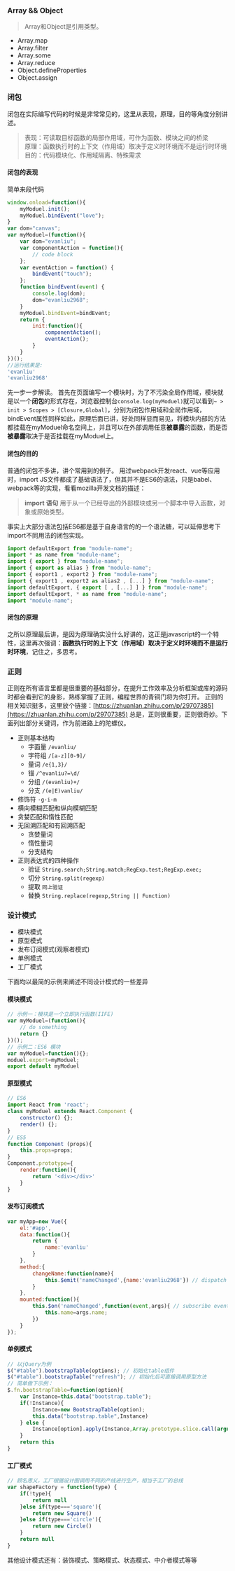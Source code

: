 
### Array && Object
> Array和Object是引用类型。

- Array.map
- Array.filter
- Array.some
- Array.reduce
- Object.defineProperties
- Object.assign

### 闭包
闭包在实际编写代码的时候是非常常见的，这里从表现，原理，目的等角度分别讲述。
> 表现：可读取目标函数的局部作用域，可作为函数、模块之间的桥梁<br>
> 原理：函数执行时的上下文（作用域）取决于定义时环境而不是运行时环境<br>
> 目的：代码模块化、作用域隔离、特殊需求

#### 闭包的表现
简单来段代码
```javascript
window.onload=function(){
	myModuel.init();
	myModuel.bindEvent("love");
}
var dom="canvas";
var myModuel=(function(){
	var dom="evanliu";
	var componentAction = function(){
		// code block
	};
	var eventAction = function() {
		bindEvent("touch");
	};
	function bindEvent(event) {
		console.log(dom);
		dom="evanliu2968";
	}
	myModuel.bindEvent=bindEvent;
	return {
		init:function(){
			componentAction();
			eventAction();
		}
	}
})();
//运行结果是:
'evanliu'
'evanliu2968'
```
先一步一步解读。
首先在页面编写一个模块时，为了不污染全局作用域，模块就是以一个**闭包**的形式存在，浏览器控制台`console.log(myModuel)`就可以看到`~ > init > Scopes > [Closure,Global]`，分别为闭包作用域和全局作用域，bindEvent属性同样如此，原理后面已讲，好处同样显而易见，将模块内部的方法都挂载在myModuel命名空间上，并且可以在外部调用任意**被暴露**的函数，而是否**被暴露**取决于是否挂载在myModuel上。

#### 闭包的目的
普通的闭包不多讲，讲个常用到的例子。
用过webpack开发react、vue等应用时，import JS文件都成了基础语法了，但其并不是ES6的语法，只是babel、 webpack等的实现，看看mozilla开发文档的描述：

> **import 语句** 用于从一个已经导出的外部模块或另一个脚本中导入函数，对象或原始类型。

事实上大部分语法包括ES6都是基于自身语言的的一个语法糖，可以延伸思考下import不同用法的闭包实现。
```javascript
import defaultExport from "module-name";
import * as name from "module-name";
import { export } from "module-name";
import { export as alias } from "module-name";
import { export1 , export2 } from "module-name";
import { export1 , export2 as alias2 , [...] } from "module-name";
import defaultExport, { export [ , [...] ] } from "module-name";
import defaultExport, * as name from "module-name";
import "module-name";
```

#### 闭包的原理
之所以原理最后讲，是因为原理确实没什么好讲的，这正是javascript的一个特性，这里再次强调：**函数执行时的上下文（作用域）取决于定义时环境而不是运行时环境**，记住之，多思考。

### 正则
正则在所有语言里都是很重要的基础部分，在提升工作效率及分析框架或库的源码时都会看到它的身影，熟练掌握了正则，编程世界的青铜门将为你打开。
正则的相关知识挺多，这里放个链接：[https://zhuanlan.zhihu.com/p/29707385](https://zhuanlan.zhihu.com/p/29707385)
总是，正则很重要，正则很奇妙。下面列出部分关键词，作为前进路上的陀螺仪。
- 正则基本结构
	- 字面量 `/evanliu/`
	- 字符组 `/[a-z][0-9]/`
	- 量词 `/e{1,3}/`
	- 锚 `/^evanliu?=\d/`
	- 分组 `/(evanliu)+/`
	- 分支 `/(e|E)vanliu/`
- 修饰符 `-g-i-m`
- 横向模糊匹配和纵向模糊匹配
- 贪婪匹配和惰性匹配
- 无回溯匹配和有回溯匹配
	- 贪婪量词
	- 惰性量词
	- 分支结构
- 正则表达式的四种操作
	- 验证 `String.search;String.match;RegExp.test;RegExp.exec;`
	- 切分 `String.split(regexp)`
	- 提取 `同上验证`
	- 替换 `String.replace(regexp,String || Function)`


### 设计模式
- 模块模式
- 原型模式
- 发布订阅模式(观察者模式)
- 单例模式
- 工厂模式

下面均以最简的示例来阐述不同设计模式的一些差异
#### 模块模式
```javascript
// 示例一：模块是一个立即执行函数(IIFE)
var myModuel=(function(){
	// do something
	return {}
})();
// 示例二：ES6 模块
var myModuel=function(){};
moduel.export=myModuel;
export default myModuel
```

#### 原型模式
```javascript
// ES6
import React from 'react';
class myModuel extends React.Component {
	constructor() {};
	render() {};
}
// ES5
function Component (props){
	this.props=props;
}
Component.prototype={
	render:function(){
		return '<div></div>'
	}
}
```

#### 发布订阅模式
```javascript
var myApp=new Vue({
	el:'#app',
	data:function(){
		return {
			name:'evanliu'
		}
	},
	method:{
		changeName:function(name){
			this.$emit('nameChanged',{name:'evanliu2968'}) // dispatch event
		}
	},
	mounted:function(){
		this.$on('nameChanged',function(event,args){ // subscribe event
			this.name=args.name;
		})
	}
});
```
#### 单例模式
```javascript
// 以jQuery为例
$("#table").bootstrapTable(options); // 初始化table组件
$("#table").bootstrapTable("refresh"); // 初始化后可直接调用原型方法
// 简单做下示例：
$.fn.bootstrapTable=function(option){
	var Instance=this.data("bootstrap.table");
	if(!Instance){
		Instance=new BootstrapTable(option);
		this.data("bootstrap.table",Instance)
	} else {
		Instance[option].apply(Instance,Array.prototype.slice.call(arguments, 1));
	}
	return this
}
```
#### 工厂模式
```javascript
// 顾名思义，工厂根据设计图调用不同的产线进行生产，相当于工厂的总线
var shapeFactory = function(type) {
	if(!type){
		return null
	}else if(type==='square'){
		return new Square()
	}else if(type==='circle'){
		return new Circle()
	}
	return null
}
```
其他设计模式还有：装饰模式、策略模式、状态模式、中介者模式等等







